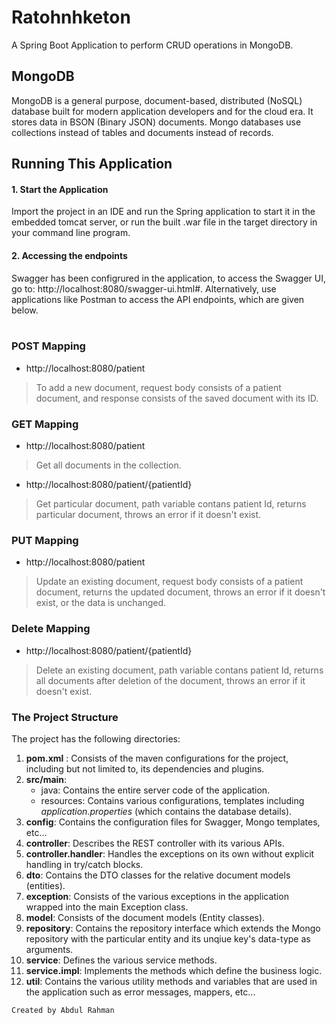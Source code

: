 # Ratohnhketon
A Spring Boot Application to perform CRUD operations in MongoDB.

## MongoDB
MongoDB is a general purpose, document-based, distributed (NoSQL) database built for modern application developers and for the cloud era. It stores data in BSON (Binary JSON) documents. Mongo databases use collections instead of tables and documents instead of records. 

## Running This Application
#### 1. Start the Application
   Import the project in an IDE and run the Spring application to start it in the embedded tomcat server, or run the built .war file in the target directory in your command line program.
#### 2. Accessing the endpoints
  Swagger has been configrured in the application, to access the Swagger UI, go to: http://localhost:8080/swagger-ui.html#. Alternatively, use applications like Postman to access the API endpoints, which are given below.<br><br>
### POST Mapping
- http://localhost:8080/patient <br>
> To add a new document, request body consists of a patient document, and response consists of the saved document with its ID.
### GET Mapping
- http://localhost:8080/patient <br>
> Get all documents in the collection.<br>  
- http://localhost:8080/patient/{patientId} <br>
> Get particular document, path variable contans patient Id, returns particular document, throws an error if it doesn't exist.
### PUT Mapping
- http://localhost:8080/patient <br>
> Update an existing document, request body consists of a patient document, returns the updated document, throws an error if it doesn't exist, or the data is unchanged.
### Delete Mapping
- http://localhost:8080/patient/{patientId} <br> 
> Delete an existing document, path variable contans patient Id, returns all documents after deletion of the document, throws an error if it doesn't exist.

### The Project Structure
The project has the following directories: <br>
1. **pom.xml** : Consists of the maven configurations for the project, including but not limited to, its dependencies and plugins.
2. **src/main**:
   - java: Contains the entire server code of the application.
   - resources: Contains various configurations, templates including *application.properties* (which contains the database details).
3. **config**: Contains the configuration files for Swagger, Mongo templates, etc...
4. **controller**: Describes the REST controller with its various APIs.
5. **controller.handler**: Handles the exceptions on its own without explicit handling in try/catch blocks.
6. **dto**: Contains the DTO classes for the relative document models (entities).
7. **exception**: Consists of the various exceptions in the application wrapped into the main Exception class.
8. **model**: Consists of the document models (Entity classes).
9. **repository**: Contains the repository interface which extends the Mongo repository with the particular entity and its unqiue key's data-type as arguments.
10. **service**: Defines the various service methods.
11. **service.impl**: Implements the methods which define the business logic.
12. **util**: Contains the various utility methods and variables that are used in the application such as error messages, mappers, etc...


`Created by Abdul Rahman`
